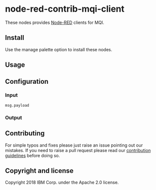 # node-red-contrib-mqi-client

These nodes provides [Node-RED](http://nodered.org) clients for MQI.

## Install
Use the manage palette option to install these nodes.

## Usage

## Configuration


### Input
 `msg.payload`

### Output


## Contributing
For simple typos and fixes please just raise an issue pointing out our mistakes. If you need to raise a pull request please read our [contribution guidelines](https://github.com/ibm-early-programs/node-red-contrib-mqi-client/blob/master/CONTRIBUTING.md) before doing so.


## Copyright and license

Copyright 2018 IBM Corp. under the Apache 2.0 license.
